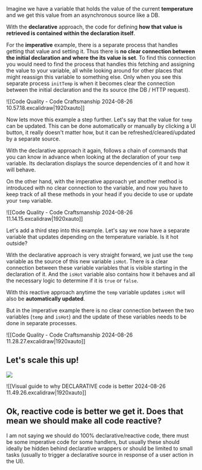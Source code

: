 Imagine we have a variable that holds the value of the current **temperature** and we get this value from an asynchronous source like a DB. 

With the **declarative** approach, the code for defining **how that value is retrieved is contained within the declaration itself**.

For the **imperative** example, there is a separate process that handles getting that value and setting it. Thus there is **no clear connection between the initial declaration and where the its value is set**. To find this connection you would need to find the process that handles this fetching and assigning the value to your variable, all while looking around for other places that might reassign this variable to something else. Only when you see this separate process `initTemp` is when it becomes clear the connection between the initial declaration and the its source (the DB / HTTP request).

![[Code Quality - Code Craftsmanship 2024-08-26 10.57.18.excalidraw|1920xauto]]

Now lets move this example a step further. Let's say that the value for `temp` can be updated. This can be done automatically or manually by clicking a UI button, it really doesn't matter how, but it can be refreshed/cleared/updated by a separate source. 

With the declarative approach it again, follows a chain of commands that you can know in advance when looking at the declaration of your `temp` variable. Its declaration displays the source dependencies of it and how it will behave.

On the other hand, with the imperative approach yet another method is introduced with no clear connection to the variable, and now you have to keep track of all these methods in your head if you decide to use or update your `temp` variable. 

![[Code Quality - Code Craftsmanship 2024-08-26 11.14.15.excalidraw|1920xauto]]

Let's add a third step into this example. Let's say we now have a separate variable that updates depending on the temperature variable. Is it hot outside? 

With the declarative approach is very straight forward, we just use the `temp` variable as the source of this new variable `isHot`. There is a clear connection between these variable variables that is visible starting in the declaration of it. And the `isHot` variable also contains how it behaves and all the necessary logic to determine if it is `true` or `false`. 

With this reactive approach anytime the `temp` variable updates `isHot` will also be **automatically updated**.

But in the imperative example there is no clear connection between the two variables (`temp` and `isHot`) and the update of these variables needs to be done in separate processes.

![[Code Quality - Code Craftsmanship 2024-08-26 11.28.27.excalidraw|1920xauto]]

## Let's scale this up!
 ![](https://i.makeagif.com/media/1-09-2022/GNwzsf.gif)

![[Visual guide to why DECLARATIVE code is better 2024-08-26 11.49.26.excalidraw|1920xauto]]

## Ok, reactive code is better we get it. Does that mean we should make all code reactive?

I am not saying we should do 100% declarative/reactive code, there must be some imperative code for some handlers, but usually these should ideally be hidden behind declarative wrappers or should be limited to small tasks (usually to trigger a declarative source in response of a user action in the UI). 